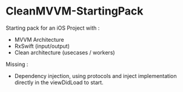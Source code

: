 # CleanMVVM-StartingPack

Starting pack for an iOS Project with : 
- MVVM Architecture
- RxSwift (input/output)
- Clean architecture (usecases / workers) 

Missing : 
- Dependency injection, using protocols and inject implementation directly in the viewDidLoad to start.
